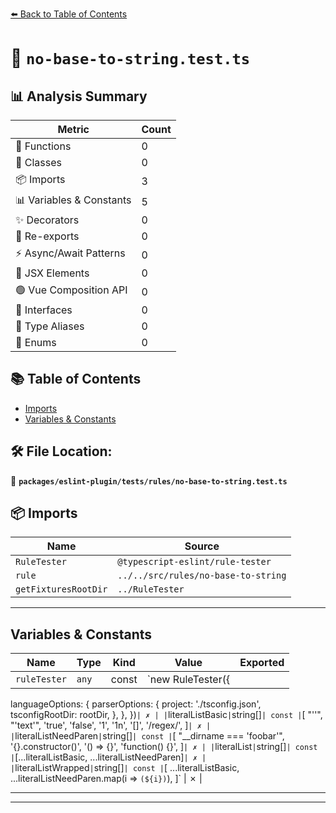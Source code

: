 [⬅️ Back to Table of Contents](../../../../index.md)

# 📄 `no-base-to-string.test.ts`

## 📊 Analysis Summary

| Metric | Count |
|--------|-------|
| 🔧 Functions | 0 |
| 🧱 Classes | 0 |
| 📦 Imports | 3 |
| 📊 Variables & Constants | 5 |
| ✨ Decorators | 0 |
| 🔄 Re-exports | 0 |
| ⚡ Async/Await Patterns | 0 |
| 💠 JSX Elements | 0 |
| 🟢 Vue Composition API | 0 |
| 📐 Interfaces | 0 |
| 📑 Type Aliases | 0 |
| 🎯 Enums | 0 |

## 📚 Table of Contents

- [Imports](#imports)
- [Variables & Constants](#variables-constants)

## 🛠️ File Location:
📂 **`packages/eslint-plugin/tests/rules/no-base-to-string.test.ts`**

## 📦 Imports

| Name | Source |
|------|--------|
| `RuleTester` | `@typescript-eslint/rule-tester` |
| `rule` | `../../src/rules/no-base-to-string` |
| `getFixturesRootDir` | `../RuleTester` |


---

## Variables & Constants

| Name | Type | Kind | Value | Exported |
|------|------|------|-------|----------|
| `ruleTester` | `any` | const | `new RuleTester({
  languageOptions: {
    parserOptions: {
      project: './tsconfig.json',
      tsconfigRootDir: rootDir,
    },
  },
})` | ✗ |
| `literalListBasic` | `string[]` | const | `[
  "''",
  "'text'",
  'true',
  'false',
  '1',
  '1n',
  '[]',
  '/regex/',
]` | ✗ |
| `literalListNeedParen` | `string[]` | const | `[
  "__dirname === 'foobar'",
  '{}.constructor()',
  '() => {}',
  'function() {}',
]` | ✗ |
| `literalList` | `string[]` | const | `[...literalListBasic, ...literalListNeedParen]` | ✗ |
| `literalListWrapped` | `string[]` | const | `[
  ...literalListBasic,
  ...literalListNeedParen.map(i => `(${i})`),
]` | ✗ |


---


---